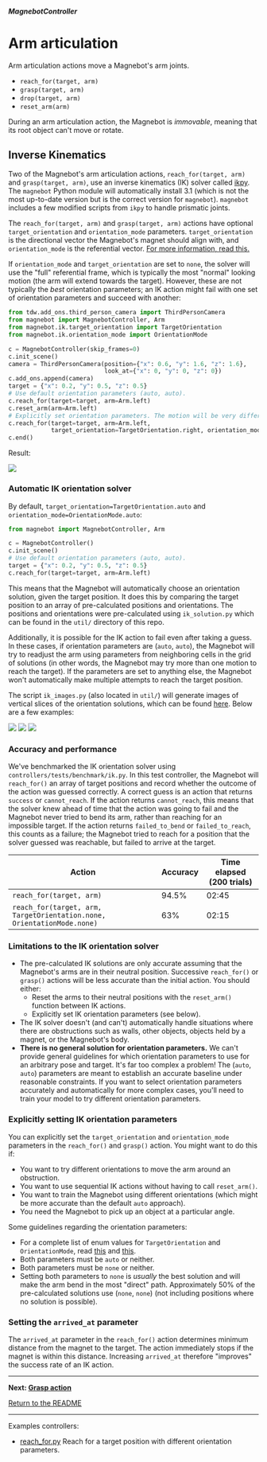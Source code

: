 ##### MagnebotController

# Arm articulation

Arm articulation actions move a Magnebot's arm joints.

- `reach_for(target, arm)`
- `grasp(target, arm)`
- `drop(target, arm)`
- `reset_arm(arm)`

During an arm articulation action, the Magnebot is *immovable*, meaning that its root object can't move or rotate.

## Inverse Kinematics

Two of the Magnebot's arm articulation actions, `reach_for(target, arm)` and `grasp(target, arm)`, use an inverse kinematics (IK) solver called [ikpy](https://github.com/Phylliade/ikpy). The `magnebot` Python module will automatically install 3.1 (which is not the most up-to-date version but is the correct version for `magnebot`). `magnebot` includes a few modified scripts from `ikpy` to handle prismatic joints.

The `reach_for(target, arm)` and `grasp(target, arm)` actions have optional `target_orientation` and `orientation_mode` parameters. `target_orientation` is the directional vector the Magnebot's magnet should align with, and `orientation_mode` is the referential vector. [For more information, read this.](https://notebook.community/Phylliade/ikpy/tutorials/Orientation) 

If `orientation_mode` and `target_orientation` are set to `none`, the solver will use the "full" referential frame, which is typically the most "normal" looking motion (the arm will extend towards the target). However, these are not typically the *best* orientation parameters; an IK action might fail with one set of orientation parameters and succeed with another: 

```python
from tdw.add_ons.third_person_camera import ThirdPersonCamera
from magnebot import MagnebotController, Arm
from magnebot.ik.target_orientation import TargetOrientation
from magnebot.ik.orientation_mode import OrientationMode

c = MagnebotController(skip_frames=0)
c.init_scene()
camera = ThirdPersonCamera(position={"x": 0.6, "y": 1.6, "z": 1.6},
                           look_at={"x": 0, "y": 0, "z": 0})
c.add_ons.append(camera)
target = {"x": 0.2, "y": 0.5, "z": 0.5}
# Use default orientation parameters (auto, auto).
c.reach_for(target=target, arm=Arm.left)
c.reset_arm(arm=Arm.left)
# Explicitly set orientation parameters. The motion will be very different!
c.reach_for(target=target, arm=Arm.left,
            target_orientation=TargetOrientation.right, orientation_mode=OrientationMode.z)
c.end()
```

Result:

![](../images/arm_articulation/reach_for.gif)

### Automatic IK orientation solver

By default, `target_orientation=TargetOrientation.auto` and `orientation_mode=OrientationMode.auto`: 

```python
from magnebot import MagnebotController, Arm

c = MagnebotController()
c.init_scene()
# Use default orientation parameters (auto, auto).
target = {"x": 0.2, "y": 0.5, "z": 0.5}
c.reach_for(target=target, arm=Arm.left)
```

This means that the Magnebot will automatically choose an orientation solution, given the target position. It does this by comparing the target position to an array of pre-calculated positions and orientations. The positions and orientations were pre-calculated using `ik_solution.py` which can be found in the `util/` directory of this repo.

Additionally, it is possible for the IK action to fail even after taking a guess. In these cases, if orientation parameters are (`auto`, `auto`), the Magnebot will try to readjust the arm using parameters from neighboring cells in the grid of solutions (in other words, the Magnebot may try more than one motion to reach the target). If the parameters are set to anything else, the Magnebot won't automatically make multiple attempts to reach the target position.

The script `ik_images.py` (also located in `util/`) will generate images of vertical slices of the orientation solutions, which can be found [here](https://github.com/alters-mit/magnebot/tree/master/doc/images/ik). Below are a few examples:

![](../../images/ik/legend.jpg) ![](../../images/ik/left/0.1.jpg) ![](../../images/ik/left/0.2.jpg)

### Accuracy and performance

We've benchmarked the IK orientation solver using `controllers/tests/benchmark/ik.py`. In this test controller, the Magnebot will `reach_for()` an array of target positions and record whether the outcome of the action was guessed correctly. A correct guess is an action that returns `success` or `cannot_reach`. If the action returns `cannot_reach`, this means that the solver knew ahead of time that the action was going to fail and the Magnebot never tried to bend its arm, rather than reaching for an impossible target. If the action returns `failed_to_bend` or `failed_to_reach`, this counts as a failure; the Magnebot tried to reach for a position that the solver guessed was reachable, but failed to arrive at the target.

| Action                                                       | Accuracy | Time elapsed (200 trials) |
| ------------------------------------------------------------ | -------- | ------------------------- |
| `reach_for(target, arm)`                                     | 94.5%    | 02:45                     |
| `reach_for(target, arm, TargetOrientation.none, OrientationMode.none)` | 63%      | 02:15                     |

### Limitations to the IK orientation solver

- The pre-calculated IK solutions are only accurate assuming that the Magnebot's arms are in their neutral position. Successive `reach_for()` or `grasp()` actions will be less accurate than the initial action. You should either:
  - Reset the arms to their neutral positions with the `reset_arm()` function between IK actions.
  - Explicitly set IK orientation parameters (see below).
- The IK solver doesn't (and can't) automatically handle situations where there are obstructions such as walls, other objects, objects held by a magnet, or the Magnebot's body.
- **There is no general solution for orientation parameters.** We can't provide general guidelines for which orientation parameters to use for an arbitrary pose and target. It's far too complex a problem! The (`auto`, `auto`) parameters are meant to establish an accurate baseline under reasonable constraints. If you want to select orientation parameters accurately and automatically for more complex cases, you'll need to train your model to try different orientation parameters.

### Explicitly setting IK orientation parameters

You can explicitly set the `target_orientation` and `orientation_mode` parameters in the `reach_for()` and `grasp()` action. You might want to do this if:

- You want to try different orientations to move the arm around an obstruction.
- You want to use sequential IK actions without having to call `reset_arm()`.
- You want to train the Magnebot using different orientations (which might be more accurate than the default `auto` approach).
- You need the Magnebot to pick up an object at a particular angle.

Some guidelines regarding the orientation parameters:

- For a complete list of enum values for `TargetOrientation` and `OrientationMode`, read [this](../../api/ik/target_orientation.md) and [this](../../api/ik/orientation_mode.md).
- Both parameters must be `auto` or neither.
- Both parameters must be `none` or neither.
- Setting both parameters to `none` is *usually* the best solution and will  make the arm bend in the most "direct" path. Approximately 50% of the pre-calculated solutions use (`none`, `none`) (not including positions where no solution is possible).

### Setting the `arrived_at` parameter

The `arrived_at` parameter in the `reach_for()` action determines minimum distance from the magnet to the target. The action immediately stops if the magnet is within this distance. Increasing `arrived_at` therefore "improves" the success rate of an IK action.

***

**Next: [Grasp action](grasp.md)**

[Return to the README](../../../README.md)

***

Examples controllers:

- [reach_for.py](https://github.com/alters-mit/magnebot/blob/main/controllers/examples/magnebot_controller/reach_for.py) Reach for a target position with different orientation parameters.